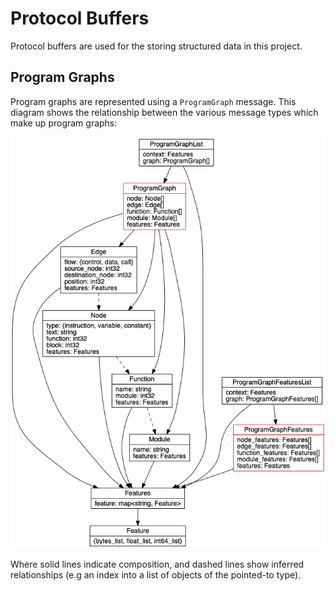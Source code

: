 # Protocol Buffers

Protocol buffers are used for the storing structured data in this project.

## Program Graphs

Program graphs are represented using a `ProgramGraph` message. This diagram
shows the relationship between the various message types which make up program
graphs:

![Protocol Buffers](assets/graph_protos.png)

Where solid lines indicate composition, and dashed lines show inferred
relationships (e.g an index into a list of objects of the pointed-to type).
